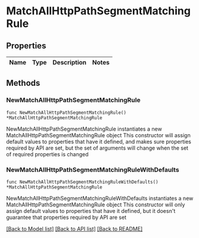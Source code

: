 # MatchAllHttpPathSegmentMatchingRule

## Properties

Name | Type | Description | Notes
------------ | ------------- | ------------- | -------------

## Methods

### NewMatchAllHttpPathSegmentMatchingRule

`func NewMatchAllHttpPathSegmentMatchingRule() *MatchAllHttpPathSegmentMatchingRule`

NewMatchAllHttpPathSegmentMatchingRule instantiates a new MatchAllHttpPathSegmentMatchingRule object
This constructor will assign default values to properties that have it defined,
and makes sure properties required by API are set, but the set of arguments
will change when the set of required properties is changed

### NewMatchAllHttpPathSegmentMatchingRuleWithDefaults

`func NewMatchAllHttpPathSegmentMatchingRuleWithDefaults() *MatchAllHttpPathSegmentMatchingRule`

NewMatchAllHttpPathSegmentMatchingRuleWithDefaults instantiates a new MatchAllHttpPathSegmentMatchingRule object
This constructor will only assign default values to properties that have it defined,
but it doesn't guarantee that properties required by API are set


[[Back to Model list]](../README.md#documentation-for-models) [[Back to API list]](../README.md#documentation-for-api-endpoints) [[Back to README]](../README.md)


